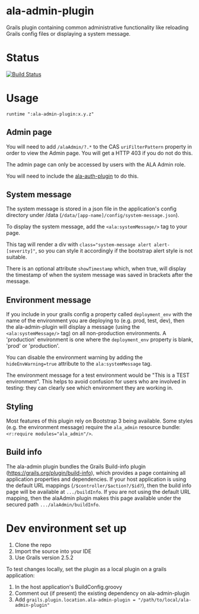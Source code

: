# ala-admin-plugin
Grails plugin containing common administrative functionality like reloading Grails config files or displaying a system message.

# Status
[![Build Status](https://travis-ci.org/AtlasOfLivingAustralia/ala-admin-plugin.svg?branch=master)](https://travis-ci.org/AtlasOfLivingAustralia/ala-admin-plugin)


# Usage

```
runtime ":ala-admin-plugin:x.y.z"
```

## Admin page

You will need to add ```/alaAdmin/?.*``` to the CAS ```uriFilterPattern``` property in order to view the Admin page. 
You will get a HTTP 403 if you do not do this.

The admin page can only be accessed by users with the ALA Admin role.

You will need to include the [ala-auth-plugin](https://github.com/AtlasOfLivingAustralia/ala-auth-plugin) to do this.

## System message

The system message is stored in a json file in the application's config directory under /data (```/data/[app-name]/config/system-message.json```).

To display the system message, add the ```<ala:systemMessage/>``` tag to your page. 

This tag will render a div with ```class="system-message alert alert-[severity]"```, so you can style it accordingly if the bootstrap alert style is not suitable.

There is an optional attribute ```showTimestamp``` which, when true, will display the timestamp of when the system message was saved in brackets after the message.

## Environment message

If you include in your grails config a property called ```deployment_env``` with the name of the environment you are deploying to (e.g. prod, test, dev), then the ala-admin-plugin will display a message (using the ```<ala:systemMessage/>``` tag) on all non-production environments. A 'production' environment is one where the ```deployment_env``` property is blank, 'prod' or 'production'.

You can disable the environment warning by adding the ```hideEnvWarning=true``` attribute to the ```ala:systemMessage``` tag.

The environment message for a test environment would be "This is a TEST environment". This helps to avoid confusion for users who are involved in testing: they can clearly see which environment they are working in.

## Styling

Most features of this plugin rely on Bootstrap 3 being available. Some styles (e.g. the environment message) require the ```ala_admin``` resource bundle: ```<r:require modules="ala_admin"/>```.

## Build info

The ala-admin plugin bundles the Grails Build-info plugin (https://grails.org/plugin/build-info), which provides a page containing all application properties and dependencies. 
If your host application is using the default URL mappings (```/$controller/$action?/$id?```), then the build info page will be available at ```.../buildInfo```. 
If you are not using the default URL mapping, then the alaAdmin plugin makes this page available under the secured path ```.../alaAdmin/buildInfo```.

# Dev environment set up

1. Clone the repo
1. Import the source into your IDE
1. Use Grails version 2.5.2

To test changes locally, set the plugin as a local plugin on a grails application:

1. In the host application's BuildConfig.groovy
  1. Comment out (if present) the existing dependency on ala-admin-plugin
  1. Add ```grails.plugin.location.ala-admin-plugin = "/path/to/local/ala-admin-plugin"```
  
  
